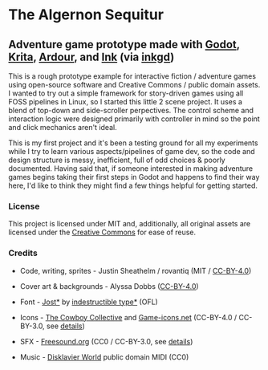 # The Algernon Sequitur
## Adventure game prototype made with [Godot](https://godotengine.org/), [Krita](https://krita.org/), [Ardour](https://ardour.org/), and [Ink](https://www.inklestudios.com/ink/) (via [inkgd](https://github.com/ephread/inkgd))



This is a rough prototype example for interactive fiction / adventure games using open-source software and Creative Commons / public domain assets. I wanted to try out a simple framework for story-driven games using all FOSS pipelines in Linux, so I started this little 2 scene project. It uses a blend of top-down and side-scroller perpectives. The control scheme and interaction logic were designed primarily with controller in mind so the point and click mechanics aren't ideal.

This is my first project and it's been a testing ground for all my experiments while I try to learn various aspects/pipelines of game dev, so the code and design structure is messy, inefficient, full of odd choices & poorly documented. Having said that, if someone interested in making adventure games begins taking their first steps in Godot and happens to find their way here, I'd like to think they might find a few things helpful for getting started.




### License


This project is licensed under MIT and, additionally, all original assets are licensed under the [Creative Commons](https://creativecommons.org/licenses/by/4.0/) for ease of reuse.


### Credits

* Code, writing, sprites - Justin Sheathelm / rovantiq (MIT / [CC-BY-4.0](https://creativecommons.org/licenses/by/4.0/))

* Cover art & backgrounds -  Alyssa Dobbs ([CC-BY-4.0](https://creativecommons.org/licenses/by/4.0/))

* Font -  [Jost*](https://indestructibletype.com/Jost.html) by [indestructible type*](https://indestructibletype.com/Home.html) (OFL)

* Icons - [The Cowboy Collective](https://cowboycollective.cc/) and [Game-icons.net](https://game-icons.net/) (CC-BY-4.0 / CC-BY-3.0, see [details](/CREDITS.md))

* SFX - [Freesound.org](https://freesound.org/) (CC0 / CC-BY-3.0, see [details](/CREDITS.md))

* Music - [Disklavier World](http://www.kuhmann.com/Yamaha.htm) public domain MIDI (CC0)
